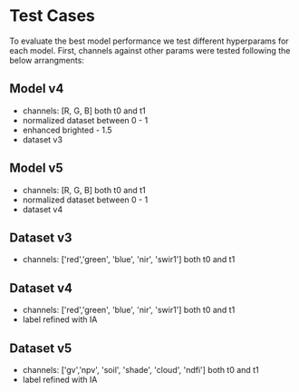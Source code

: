 # Test Cases


To evaluate the best model performance we test different hyperparams for each model. First, channels against other params were tested following the below arrangments:

## Model v4
- channels: [R, G, B] both t0 and t1
- normalized dataset between 0 - 1
- enhanced brighted - 1.5
- dataset v3

## Model v5
- channels: [R, G, B] both t0 and t1
- normalized dataset between 0 - 1
- dataset v4



## Dataset v3
- channels: ['red','green', 'blue', 'nir', 'swir1'] both t0 and t1

## Dataset v4
- channels: ['red','green', 'blue', 'nir', 'swir1'] both t0 and t1
- label refined with IA

## Dataset v5
- channels: ['gv','npv', 'soil', 'shade', 'cloud', 'ndfi'] both t0 and t1
- label refined with IA